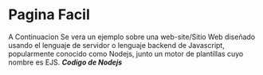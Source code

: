 # Pagina Facil
A Continuacion Se vera un ejemplo sobre una web-site/Sitio Web diseñado usando el lenguaje de servidor o lenguaje backend de Javascript, popularmente conocido como Nodejs, junto un motor de plantillas cuyo nombre es EJS.
***Codigo de Nodejs***
```Javascript

```
